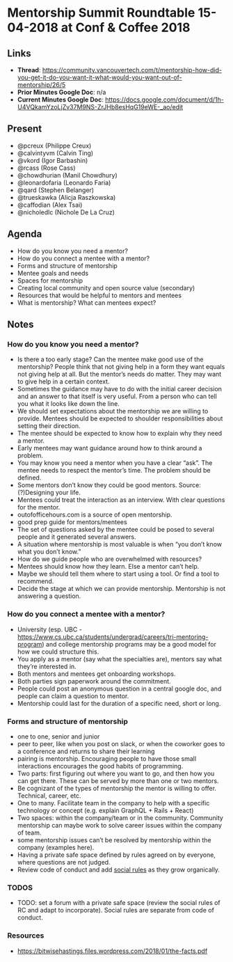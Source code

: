 # Mentorship Summit Roundtable 15-04-2018 at Conf & Coffee 2018

## Links

* **Thread**: https://community.vancouvertech.com/t/mentorship-how-did-you-get-it-do-you-want-it-what-would-you-want-out-of-mentorship/26/5
* **Prior Minutes Google Doc**: n/a
* **Current Minutes Google Doc**: https://docs.google.com/document/d/1h-U4VQkamYzoLjZv37M9NS-ZrJHb8esHqG19eWE-_ao/edit

## Present
* @pcreux (Philippe Creux)
* @calvintyvm (Calvin Ting)
* @vkord (Igor Barbashin)
* @rcass (Rose Cass)
* @chowdhurian (Manil Chowdhury)
* @leonardofaria (Leonardo Faria)
* @qard (Stephen Belanger)
* @trueskawka (Alicja Raszkowska)
* @caffodian (Alex Tsai)
* @nicholedlc (Nichole De La Cruz)

## Agenda
* How do you know you need a mentor?
* How do you connect a mentee with a mentor?
* Forms and structure of mentorship
* Mentee goals and needs
* Spaces for mentorship
* Creating local community and open source value (secondary)
* Resources that would be helpful to mentors and mentees
* What is mentorship? What can mentees expect?

## Notes

### How do you know you need a mentor?
* Is there a too early stage? Can the mentee make good use of the mentorship? People think that not giving help in a form they want equals not giving help at all. But the mentor’s needs do matter. They may want to give help in a certain context.
* Sometimes the guidance may have to do with the initial career decision and an answer to that itself is very useful. From a person who can tell you what it looks like down the line.
* We should set expectations about the mentorship we are willing to provide. Mentees should be expected to shoulder responsibilities about setting their direction.
* The mentee should be expected to know how to explain why they need a mentor.
* Early mentees may want guidance around how to think around a problem.
* You may know you need a mentor when you have a clear “ask”. The mentee needs to respect the mentor’s time. The problem should be defined.
* Some mentors don’t know they could be good mentors. Source: (?)Designing your life.
* Mentees could treat the interaction as an interview. With clear questions for the mentor.
* outofofficehours.com is a source of open mentorship.
* good prep guide for mentors/mentees
* The set of questions asked by the mentee could be posed to several people and it generated several answers.
* A situation where mentorship is most valuable is when “you don’t know what you don’t know.”
* How do we guide people who are overwhelmed with resources?
* Mentees should know how they learn. Else a mentor can’t help.
* Maybe we should tell them where to start using a tool. Or find a tool to recommend.
* Decide the stage at which we can provide mentorship. Mentorship is not answering a question.

### How do you connect a mentee with a mentor?
* University (esp. UBC -  https://www.cs.ubc.ca/students/undergrad/careers/tri-mentoring-program) and college mentorship programs may be a good model for how we could structure this.
* You apply as a mentor (say what the specialties are), mentors say what they’re interested in.
* Both mentors and mentees get onboarding workshops.
* Both parties sign paperwork around the commitment.
* People could post an anonymous question in a central google doc, and people can claim a question to mentor.
* Mentorship could last for the duration of a specific need, short or long.

### Forms and structure of mentorship
* one to one, senior and junior
* peer to peer, like when you post on slack, or when the coworker goes to a conference and returns to share their learning
* pairing is mentorship. Encouraging people to have those small interactions encourages the good habits of programming.
* Two parts: first figuring out where you want to go, and then how you can get there. These can be served by more than one or two mentors.
* Be cognizant of the types of mentorship the mentor is willing to offer. Technical, career, etc.
* One to many. Facilitate team in the company to help with a specific technology or concept (e.g. explain GraphQL + Rails + React)
* Two spaces: within the company/team or in the community. Community mentorship can maybe work to solve career issues within the company of team.
* some mentorship issues can’t be resolved by mentorship within the company (examples here).
* Having a private safe space defined by rules agreed on by everyone, where questions are not judged.
* Review code of conduct and add [social rules](https://medium.com/@kraykray/rc-social-rules-fb11252177db) as they grow organically.

### TODOS
* TODO: set a forum with a private safe space (review the social rules of RC and adapt to incorporate). Social rules are separate from code of conduct.


### Resources
* https://bitwisehastings.files.wordpress.com/2018/01/the-facts.pdf
